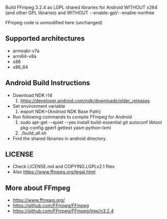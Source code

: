 Build FFmpeg 3.2.4 as LGPL shared libraries for Android WITHOUT x264 (and other GPL libraries) and WITHOUT --enable-gpl/--enable-nonfree

FFmpeg code is unmodified here (unchanged)

Supported architectures
----
* armeabi-v7a
* arm64-v8a
* x86
* x86_64

Android Build Instructions
----
* Download NDK r14 
  1. https://developer.android.com/ndk/downloads/older_releases
* Set environment variable
  1. export NDK={Android NDK Base Path}
* Run following commands to compile FFmpeg for Android
  1. sudo apt-get --quiet --yes install build-essential git autoconf libtool pkg-config gperf gettext yasm python-lxml
  2. ./build_all.sh
* Find the shared libraries in android directory.

LICENSE
----
* Check LICENSE.md and COPYING.LGPLv2.1 files
* Also https://www.ffmpeg.org/legal.html
  
More about FFmpeg
----
* https://www.ffmpeg.org/
* https://github.com/FFmpeg/FFmpeg
* https://github.com/FFmpeg/FFmpeg/tree/n3.2.4
